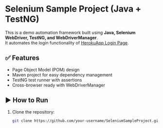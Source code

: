 # Selenium Sample Project (Java + TestNG)

This is a demo automation framework built using **Java, Selenium WebDriver, TestNG, and WebDriverManager**.  
It automates the login functionality of [HerokuApp Login Page](https://the-internet.herokuapp.com/login).

## ✅ Features
- Page Object Model (POM) design
- Maven project for easy dependency management
- TestNG test runner with assertions
- Cross-browser ready with WebDriverManager

## ▶️ How to Run
1. Clone the repository:
   ```bash
   git clone https://github.com/your-username/SeleniumSampleProject.git
